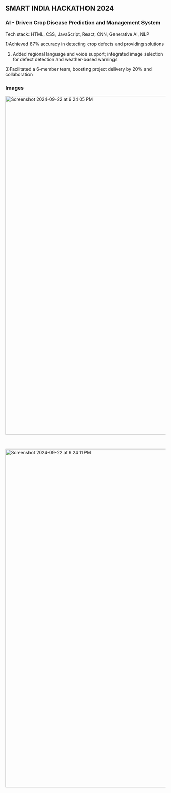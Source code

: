 ## SMART INDIA HACKATHON 2024

### AI - Driven Crop Disease Prediction and Management System

Tech stack: HTML, CSS, JavaScript, React, CNN, Generative AI, NLP

1)Achieved 87% accuracy in detecting crop defects and providing solutions

2) Added regional language and voice support; integrated image selection for defect detection and weather-based warnings
   
3)Facilitated a 6-member team, boosting project delivery by 20% and collaboration

### Images

<img width="1063" alt="Screenshot 2024-09-22 at 9 24 05 PM" src="https://github.com/user-attachments/assets/b537907a-aa5b-4844-81c2-5eb10739b28a">

&nbsp;

<img width="1063" alt="Screenshot 2024-09-22 at 9 24 11 PM" src="https://github.com/user-attachments/assets/96d64413-e5cc-4e2a-b359-7419d502a7ed">
